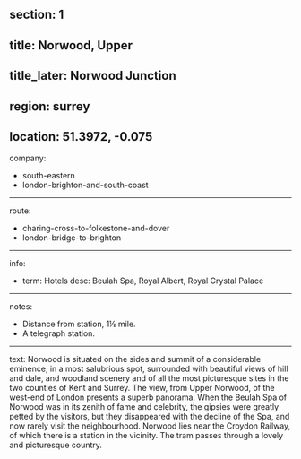 section: 1
----
title: Norwood, Upper
----
title_later: Norwood Junction
----
region: surrey
----
location: 51.3972, -0.075
----
company:
- south-eastern
- london-brighton-and-south-coast
----
route:
- charing-cross-to-folkestone-and-dover
- london-bridge-to-brighton
----
info:
- term: Hotels
  desc: Beulah Spa, Royal Albert, Royal Crystal Palace
----
notes:
- Distance from station, 1½ mile.
- A telegraph station.
----
text: Norwood is situated on the sides and summit of a considerable eminence, in a most salubrious spot, surrounded with beautiful views of hill and dale, and woodland scenery and of all the most picturesque sites in the two counties of Kent and Surrey. The view, from Upper Norwood, of the west-end of London presents a superb panorama. When the Beulah Spa of Norwood was in its zenith of fame and celebrity, the gipsies were greatly petted by the visitors, but they disappeared with the decline of the Spa, and now rarely visit the neighbourhood. Norwood lies near the Croydon Railway, of which there is a station in the vicinity. The tram passes through a lovely and picturesque country.

